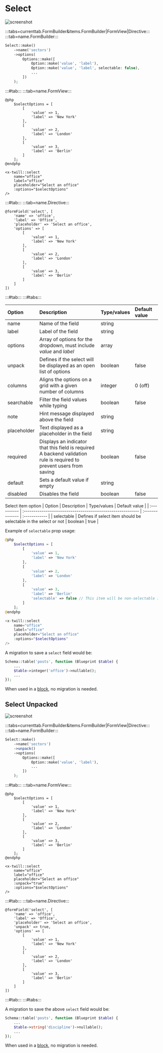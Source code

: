 # Select

![screenshot](/assets/select.png)

:::tabs=currenttab.FormBuilder&items.FormBuilder|FormView|Directive:::
:::tab=name.FormBuilder:::

```php
Select::make()
    ->name('sectors')
    ->options(
        Options::make([
            Option::make('value', 'label'),
            Option::make('value', 'label', selectable: false),
            ...
        ])
    );
```

:::#tab:::
:::tab=name.FormView:::

```blade
@php
    $selectOptions = [
        [
            'value' => 1,
            'label' => 'New York'
        ],
        [
            'value' => 2,
            'label' => 'London'
        ],
        [
            'value' => 3,
            'label' => 'Berlin'
        ]
    ];
@endphp

<x-twill::select 
    name="office"
    label="office"
    placeholder="Select an office"
    :options="$selectOptions"
/>
```

:::#tab:::
:::tab=name.Directive:::

```blade
@formField('select', [
    'name' => 'office',
    'label' => 'Office',
    'placeholder' => 'Select an office',
    'options' => [
        [
            'value' => 1,
            'label' => 'New York'
        ],
        [
            'value' => 2,
            'label' => 'London'
        ],
        [
            'value' => 3,
            'label' => 'Berlin'
        ]
    ]
])
```

:::#tab:::
:::#tabs:::

| Option      | Description                                                                                                              | Type/values | Default value |
|:------------|:-------------------------------------------------------------------------------------------------------------------------|:------------|:--------------|
| name        | Name of the field                                                                                                        | string      |               |
| label       | Label of the field                                                                                                       | string      |               |
| options     | Array of options for the dropdown, must include _value_ and _label_                                                      | array       |               |
| unpack      | Defines if the select will be displayed as an open list of options                                                       | boolean     | false         |
| columns     | Aligns the options on a grid with a given number of columns                                                              | integer     | 0 (off)       |
| searchable  | Filter the field values while typing                                                                                     | boolean     | false         |
| note        | Hint message displayed above the field                                                                                   | string      |               |
| placeholder | Text displayed as a placeholder in the field                                                                             | string      |               |
| required    | Displays an indicator that this field is required<br/>A backend validation rule is required to prevent users from saving | boolean     | false         |
| default     | 	Sets a default value if empty	      	                                                                                   | string      |               |
| disabled    | Disables the field                                                                                                       | boolean     | false         | 

Select item option
| Option | Description | Type/values | Default value |
| :---------- | :----------------------------------------------------------- | :-------------- | :------------ |
| selectable | Defines if select item should be selectable in the select or not | boolean | true |

Example of `selectable` prop usage:

```php
@php
    $selectOptions = [
        [
            'value' => 1,
            'label' => 'New York'
        ],
        [
            'value' => 2,
            'label' => 'London'
        ],
        [
            'value' => 3,
            'label' => 'Berlin'
            'selectable' => false // This item will be non-selectable in the select form component
        ]
    ];
@endphp

<x-twill::select 
    name="office"
    label="office"
    placeholder="Select an office"
    :options="$selectOptions"
/>
```

A migration to save a `select` field would be:

```php
Schema::table('posts', function (Blueprint $table) {
    ...
    $table->integer('office')->nullable();
    ...
});
```

When used in a [block](../5_block-editor), no migration is needed.

## Select Unpacked

![screenshot](/assets/selectunpacked.png)

:::tabs=currenttab.FormBuilder&items.FormBuilder|FormView|Directive:::
:::tab=name.FormBuilder:::

```php
Select::make()
    ->name('sectors')
    ->unpack()
    ->options(
        Options::make([
            Option::make('value', 'label'),
            ...
        ])
    );
```

:::#tab:::
:::tab=name.FormView:::

```blade
@php
    $selectOptions = [
        [
            'value' => 1,
            'label' => 'New York'
        ],
        [
            'value' => 2,
            'label' => 'London'
        ],
        [
            'value' => 3,
            'label' => 'Berlin'
        ]
    ];
@endphp

<x-twill::select 
    name="office"
    label="office"
    placeholder="Select an office"
    :unpack="true"
    :options="$selectOptions"
/>
```

:::#tab:::
:::tab=name.Directive:::

```blade
@formField('select', [
    'name' => 'office',
    'label' => 'Office',
    'placeholder' => 'Select an office',
    'unpack' => true,
    'options' => [
        [
            'value' => 1,
            'label' => 'New York'
        ],
        [
            'value' => 2,
            'label' => 'London'
        ],
        [
            'value' => 3,
            'label' => 'Berlin'
        ]
    ]
])
```

:::#tab:::
:::#tabs:::

A migration to save the above `select` field would be:

```php
Schema::table('posts', function (Blueprint $table) {
    ...
    $table->string('discipline')->nullable();
    ...
});
```

When used in a [block](../5_block-editor), no migration is needed.
